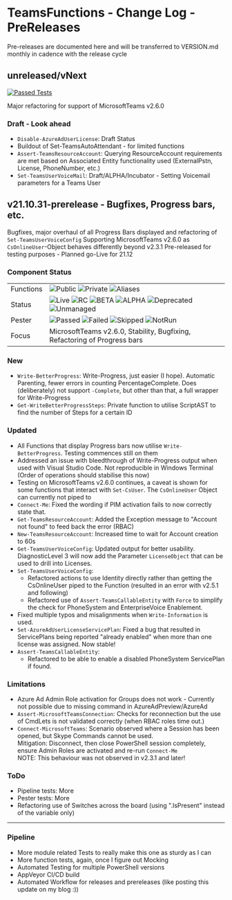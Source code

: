 # TeamsFunctions - Change Log - PreReleases

Pre-releases are documented here and will be transferred to VERSION.md monthly in cadence with the release cycle

## unreleased/vNext

[![Passed Tests](https://img.shields.io/badge/Tests%20Passed-2239-blue.svg)](https://github.com/DEberhardt/TeamsFunctions)

Major refactoring for support of MicrosoftTeams v2.6.0

### Draft - Look ahead

- `Disable-AzureAdUserLicense`: Draft Status
- Buildout of Set-TeamsAutoAttendant - for limited functions
- `Assert-TeamsResourceAccount`: Querying ResourceAccount requirements are met based on Associated Entity functionality used (ExternalPstn, License, PhoneNumber, etc.)
- `Set-TeamsUserVoiceMail`: Draft/ALPHA/Incubator - Setting Voicemail parameters for a Teams User

## v21.10.31-prerelease - Bugfixes, Progress bars, etc.

Bugfixes, major overhaul of all Progress Bars displayed and refactoring of `Set-TeamsUserVoiceConfig`
Supporting MicrosoftTeams v2.6.0 as `CsOnlineUser`-Object behaves differently beyond v2.3.1
Pre-released for testing purposes - Planned go-Live for 21.12

### Component Status

|           |                                                                                                                                                                                                                                                                                                                                                                   |
| --------- | ----------------------------------------------------------------------------------------------------------------------------------------------------------------------------------------------------------------------------------------------------------------------------------------------------------------------------------------------------------------- |
| Functions | ![Public](https://img.shields.io/badge/Public-107-blue.svg) ![Private](https://img.shields.io/badge/Private-16-grey.svg) ![Aliases](https://img.shields.io/badge/Aliases-55-green.svg)                                                                                                                                                                            |
| Status    | ![Live](https://img.shields.io/badge/Live-94-blue.svg) ![RC](https://img.shields.io/badge/RC-7-green.svg) ![BETA](https://img.shields.io/badge/BETA-0-yellow.svg) ![ALPHA](https://img.shields.io/badge/ALPHA-0-orange.svg) ![Deprecated](https://img.shields.io/badge/Deprecated-0-grey.svg) ![Unmanaged](https://img.shields.io/badge/Unmanaged-6-darkgrey.svg) |
| Pester    | ![Passed](https://img.shields.io/badge/Passed-2239-blue.svg) ![Failed](https://img.shields.io/badge/Failed-0-red.svg) ![Skipped](https://img.shields.io/badge/Skipped-0-yellow.svg) ![NotRun](https://img.shields.io/badge/NotRun-0-grey.svg)                                                                                                                     |
| Focus     | MicrosoftTeams v2.6.0, Stability, Bugfixing, Refactoring of Progress bars                                                                                                                                                                                                                                                                  |

### New

- `Write-BetterProgress`: Write-Progress, just easier (I hope). Automatic Parenting, fewer errors in counting PercentageComplete. Does (deliberately) not support `-Complete`, but other than that, a full wrapper for Write-Progress
- `Get-WriteBetterProgressSteps`: Private function to utilise ScriptAST to find the number of Steps for a certain ID

### Updated

- All Functions that display Progress bars now utilise `Write-BetterProgress`. Testing commences still on them
- Addressed an issue with bleedthrough of Write-Progress output when used with Visual Studio Code. Not reproducible in Windows Terminal (Order of operations should stabilise this now)
- Testing on MicrosoftTeams v2.6.0 continues, a caveat is shown for some functions that interact with `Set-CsUser`. The `CsOnlineUser` Object can currently not piped to
- `Connect-Me`: Fixed the wording if PIM activation fails to now correctly state that.
- `Get-TeamsResourceAccount`: Added the Exception message to "Account not found" to feed back the error (RBAC)
- `New-TeamsResourceAccount`: Increased time to wait for Account creation to 60s
- `Get-TeamsUserVoiceConfig`: Updated output for better usability. DiagnosticLevel 3 will now add the Parameter `LicenseObject` that can be used to drill into Licenses.
- `Set-TeamsUserVoiceConfig`:
  - Refactored actions to use Identity directly rather than getting the CsOnlineUser piped to the Function (resulted in an error with v2.5.1 and following)
  - Refactored use of `Assert-TeamsCallableEntity` with `Force` to simplify the check for PhoneSystem and EnterpriseVoice Enablement.
- Fixed multiple typos and misalignments when `Write-Information` is used.
- `Set-AzureAdUserLicenseServicePlan`: Fixed a bug that resulted in ServicePlans being reported "already enabled" when more than one license was assigned. Now stable!
- `Assert-TeamsCallableEntity`:
  - Refactored to be able to enable a disabled PhoneSystem ServicePlan if found.


### Limitations

- Azure Ad Admin Role activation for Groups does not work - Currently not possible due to missing command in AzureAdPreview/AzureAd
- `Assert-MicrosoftTeamsConnection`: Checks for reconnection but the use of CmdLets is not validated correctly (when RBAC roles time out.)
- `Connect-MicrosoftTeams`: Scenario observed where a Session has been opened, but Skype Commands cannot be used.
<br />Mitigation: Disconnect, then close PowerShell session completely, ensure Admin Roles are activated and re-run `Connect-Me`
<br />NOTE: This behaviour was not observed in v2.3.1 and later!

### ToDo

- Pipeline tests: More
- Pester tests: More
- Refactoring use of Switches across the board (using ".IsPresent" instead of the variable only)

---------------------------------------------

### Pipeline

- More module related Tests to really make this one as sturdy as I can
- More function tests, again, once I figure out Mocking
- Automated Testing for multiple PowerShell versions
- AppVeyor CI/CD build
- Automated Workflow for releases and prereleases (like posting this update on my blog :))
